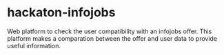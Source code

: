 # hackaton-infojobs
Web platform to check the user compatibility with an infojobs offer. This platform makes a comparation between the offer and user data to provide useful information.
